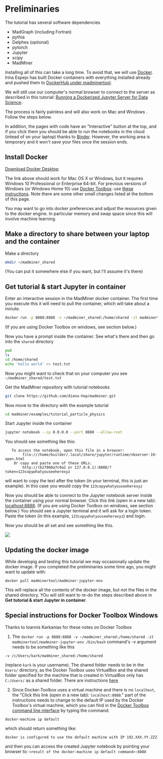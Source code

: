 

# Preliminaries

The tutorial has several software dependencies 

 * MadGraph (including Fortran)
 * pythia
 * Delphes (optional)
 * pytorch
 * Jupyter
 * scipy 
 * MadMiner

Installing all of this can take a long time. To avoid that, we will use [Docker](https://www.docker.com). 
Irina Espejo has built Docker containers with everything installed already and pushed them to [DockerHub under madminertool](https://hub.docker.com/u/madminertool/).

We will still use our computer's normal browser to connect to the server as described in this tutorial: [Running a Dockerized Jupyter Server for Data Science](https://www.dataquest.io/blog/docker-data-science/).

The process is fairly painless and will also work on Mac and Windows . Follow the steps below. 

In addition, the pages with code have an "Interactive" button at the top, and if you click them you should be able to run the notebooks in the cloud (intead of on your laptop) thanks to [Binder](https://mybinder.org). However, the working area is temporary and it won't save your files once the session ends. 

## Install Docker

[Download Docker Desktop](https://www.docker.com/products/docker-desktop)

The link above should work for Mac OS X or Windows, but it requires Windows 10 Professional or Enterprise 64-bit. For previous versions of Windows (or Windows Home 10) use [Docker Toolbox](https://docs.docker.com/toolbox/overview/): use [these instructions](https://docs.docker.com/toolbox/toolbox_install_windows/). Note there are some other small changes listed at the bottom of this page. 

You may want to go into docker preferences and adjust the resources given to the docker engine. In particular memory and swap space since this will involve machine learning. 

## Make a directory to share between your laptop and the container

Make a directory 
```bash
mkdir ~/madminer_shared
```

(You can put it somewhere else if you want, but I'll assume it's there)

## Get tutorial & start Jupyter in container

Enter an interactive session in the MadMiner docker container.
The first time you execute this it will need to pull the container, which will take about a minute.
```bash
docker run -p 8888:8888 -v ~/madminer_shared:/home/shared -it madminertool/madminer-jupyter-env /bin/bash
```
(If you are using Docker Toolbox on windows, see section below.)

Now you have a prompt inside the container. See what's there and then go into the `shared` directory

```bash
pwd
ls
cd /home/shared
echo 'hello world' >> test.txt
```

Now you might want to check that on your computer you see `~/madminer_shared/test.txt`

<!--
Upgrade MadMiner with pip
```bash
pip install --upgrade madminer
```
-->

Get the MadMiner repository with tutorial notebooks
```bash
git clone https://github.com/diana-hep/madminer.git
```

Now move to the directory with the example tutorial
```bash
cd madminer/examples/tutorial_particle_physics
```

Start Jupyter inside the container
```bash
jupyter notebook --ip 0.0.0.0 --port 8888 --allow-root
```

You should see something like this:
```shell
   To access the notebook, open this file in a browser:
        file:///home/builder/.local/share/jupyter/runtime/nbserver-19-open.html
    Or copy and paste one of these URLs:
        http://(b27060a7c9a2 or 127.0.0.1):8888/?token=123copywhatyouseeherexyz
```

will want to copy the text after the token (in your terminal, this is just an example). In this case you would copy the `123copywhatyouseeherexyz`

Now you should be able to connect to the Jupyter notebook server inside the container using your normal browser. Click this link (open in a new tab): [localhost:8888](localhost:8888). (If you are using Docker Toolbox on windows, see section below.) You should see a Jupyter terminal and it will ask for a login token. Paste the token (in this example, `123copywhatyouseeherexyz`) and login.

Now you should be all set and see something like this.

![](/madminer-tutorial/images/notebook.png)

## Updating the docker image

While developig and testing this tutorial we may occasionally update the docker image. If you completed the preliminaries some time ago, you might want to update with:
```shell
docker pull madminertool/madminer-jupyter-env
```
This will replace all the contents of the docker image, but not the files in the shared directory. YOu will still want to re-do the 
steps described above in **Get tutorial & start Jupyter in container**.

## Special instructions for Docker Toolbox Windows 

Thanks to Ioannis Karkanias for these notes on Docker Toolbox

1) The 
```docker run -p 8888:8888 -v ~/madminer_shared:/home/shared -it madminertool/madminer-jupyter-env /bin/bash``` 
command's -v argument needs to be something like this

```shell
-v /c/Users/kark/madminer_shared:/home/shared
```
(replace `kark` is your username). The shared folder needs to be in the `Users/` directory, as the Docker Toolbox uses VirtualBox and the shared folder specified for the machine that is created in VirtualBox only has `C:/Users/` as a shared folder. There are instructions [here](https://docs.docker.com/toolbox/toolbox_install_windows/#optional-add-shared-directories)

2) Since Docker-Toolbox uses a virtual machine and there is no `localhost`, the 
"Click this link (open in a new tab): `localhost:8888`." 
part of the instructions needs to change to the default IP used by the Docker Toolbox's virtual machine, which you can find in the [Docker Toolbox command line interface](https://docs.docker.com/toolbox/toolbox_install_windows/#step-3-verify-your-installation) by typing the command:

```shell
docker-machine ip default
```
which should return something like:
```
docker is configured to use the default machine with IP 192.XXX.YY.ZZZ
```
and then you can access the created Jupyter notebook by pointing your browser to: ```<result of the docker-machine ip default command>:8888```



